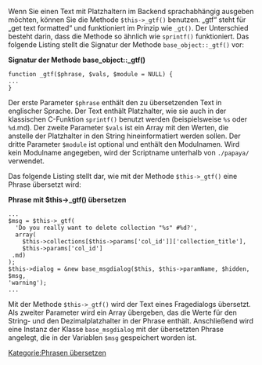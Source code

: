 
Wenn Sie einen Text mit Platzhaltern im Backend sprachabhängig ausgeben möchten, können Sie die Methode `$this->_gtf()` benutzen. „gtf“ steht für „get text formatted“ und funktioniert im Prinzip wie `_gt()`. Der Unterschied besteht darin, dass die Methode so ähnlich wie `sprintf()` funktioniert. Das folgende Listing stellt die Signatur der Methode `base_object::_gtf()` vor:

**Signatur der Methode base_object::_gtf()**

~~~~ {.php}
function _gtf($phrase, $vals, $module = NULL) {
...
}
~~~~

Der erste Parameter `$phrase` enthält den zu übersetzenden Text in englischer Sprache. Der Text enthält Platzhalter, wie sie auch in der klassischen C-Funktion `sprintf()` benutzt werden (beispielsweise `%s` oder `%d`.md). Der zweite Parameter `$vals` ist ein Array mit den Werten, die anstelle der Platzhalter in den String hineinformatiert werden sollen. Der dritte Parameter `$module` ist optional und enthält den Modulnamen. Wird kein Modulname angegeben, wird der Scriptname unterhalb von `./papaya/` verwendet.

Das folgende Listing stellt dar, wie mit der Methode `$this->_gtf()` eine Phrase übersetzt wird:

**Phrase mit \$this-\>_gtf() übersetzen**

~~~~ {.php}
...
$msg = $this->_gtf(
  'Do you really want to delete collection "%s" #%d?',
  array(
    $this->collections[$this->params['col_id']]['collection_title'],
    $this->params['col_id']
 .md)
);
$this->dialog = &new base_msgdialog($this, $this->paramName, $hidden, $msg,
'warning');
...
~~~~

Mit der Methode `$this->_gtf()` wird der Text eines Fragedialogs übersetzt. Als zweiter Parameter wird ein Array übergeben, das die Werte für den String- und den Dezimalplatzhalter in der Phrase enthält. Anschließend wird eine Instanz der Klasse `base_msgdialog` mit der übersetzten Phrase angelegt, die in der Variablen `$msg` gespeichert worden ist.

[Kategorie:Phrasen übersetzen](../export_de/Kategorie:Phrasen_uebersetzen.md)
